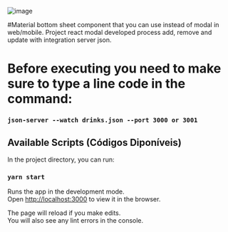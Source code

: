 ![image](https://user-images.githubusercontent.com/70956778/105865894-23017100-5fd2-11eb-98d8-a082936f956a.png)

#Material bottom sheet component that you can use instead of modal in web/mobile. Project react modal developed process add, remove and update with integration server json.

# Before executing you need to make sure to type a line code in the command:
### `json-server --watch drinks.json --port 3000 or 3001`

## Available Scripts (Códigos Diponíveis)

In the project directory, you can run:

### `yarn start`

Runs the app in the development mode.<br />
Open [http://localhost:3000](http://localhost:3000) to view it in the browser.

The page will reload if you make edits.<br />
You will also see any lint errors in the console.

